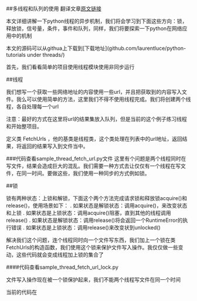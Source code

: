 ##多线程和队列的使用
翻译文章[原文链接](http://www.laurentluce.com/posts/python-threads-synchronization-locks-rlocks-semaphores-conditions-events-and-queues/)

本文详细讲解一下python线程的异步机制，我们将会学习到下面这些方向：锁，释放锁，信号量，条件，事件和队列，同样，我们将要探索一下python在网络应用中的机制

本文的源码可以从githua上下载到[下载地址](github.com/laurentluce/python-tutorials under threads/)

首先，我们看看简单的项目使用线程模块使用非同步运行

##线程

我们想写一个获取一些网络地址的内容使用一些url，并且把获取到的内容写入文件。我么可以使用简单的方法，这里我们不得不使用线程完成。我们将创建两个线程，各自处理每一个url

注意：最好的方式在这里将url的结果集放入队列，但是当前的这个例子练习线程和开始整项目。

定义类 FetchUrls ，他的基类是线程类，这个类处理在列表中的url地址，返回结果，将返回的结果写入到文件当中。

###代码查看sample_thread_fetch_url.py文件
这里有个问题是两个线程同时在写文件，结果会造成巨大的混乱。我们需要一种方式去让仅仅有一个线程在写文件，在同一时间。要做这些，我们使用一种同步的方式例如锁。

##锁

锁有两种状态：上锁和解锁，下面这个两个方法完成请求锁和释放锁acquire()和release()，使用场景如下：
  . 如果状态是解锁状态：调用acquire()，来改变状态和上锁
  . 如果状态是上锁状态：调用acquire()阻塞，直到其他的线程调用release()
  . 如果状态是解锁状态：调用release()将会返回一个RuntimeError的执行错误
  . 如果状态是上锁状态：调用release()来改变状到unlocked()

解决我们这个问题，连个线程同时向一个文件写东西，我们加上一个锁在类FetchUrls的构造函数，我们使用这个锁来保护文件写入操作。我仅仅做一些变动，这些代码就会变成线程加上锁的集合了

####代码查看sample_thread_fetch_url_lock.py

文件写入操作现在被一个锁保护起来，我们不能两个线程写文件在同一个时间

当前的代码在
